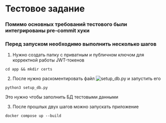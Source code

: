 # Тестовое задание

### Помимо основных требований тестового были интегрированы pre-commit хуки

### Перед запуском необходимо выполнить несколько шагов

1. Нужно создать папку с приватным и публичном ключом для корректной работы JWT-токенов
```shell
cd app && mkdir certs
```

2. После нужно раскоментировать файл ![setup_db.py]([https://github.com/welaskez/](https://github.com/welaskez/test_rest_api/setup_db.py)) и запустить его
```shell
python3 setup_db.py
```
Это нужно чтобы заполнить БД тестовыми данными

3. После прошлых двух шагов можно запускать приложение
```shell
docker compose up --build
```













